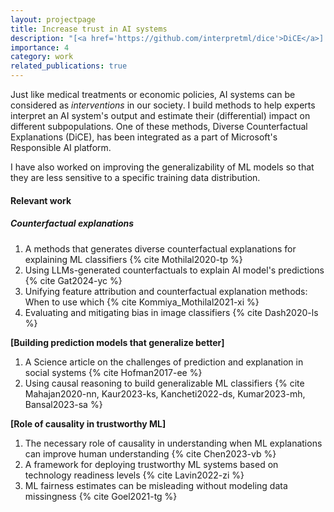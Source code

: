 ```yaml
---
layout: projectpage
title: Increase trust in AI systems
description: "[<a href='https://github.com/interpretml/dice'>DiCE</a>] Just like medical treatments or economic policies, AI systems can be considered as interventions in our society. I build methods to help experts interpret an AI system's output and estimate their (differential) impact on different subpopulations. One of these methods, Diverse Counterfactual Explanations (DiCE), has been integrated as a part of Microsoft's Responsible AI platform."
importance: 4
category: work
related_publications: true
---
```


Just like medical treatments or economic policies, AI systems can be considered as _interventions_ in our society. I build methods to help experts interpret an AI system's output and estimate their (differential) impact on different subpopulations. One of these methods, Diverse Counterfactual Explanations (DiCE), has been integrated as a part of Microsoft's Responsible AI platform.

I have also worked on improving the generalizability of ML models so that they are less sensitive to a specific training data distribution.

#### Relevant work

##### Counterfactual explanations

1. A methods that generates diverse counterfactual explanations for explaining ML classifiers {% cite Mothilal2020-tp %}
2. Using LLMs-generated counterfactuals to explain AI model's predictions {% cite Gat2024-yc %}
3. Unifying feature attribution and counterfactual explanation methods: When to use which {% cite Kommiya_Mothilal2021-xi %}
4. Evaluating and mitigating bias in image classifiers {% cite Dash2020-ls %}

**[Building prediction models that generalize better]**

1. A Science article on the challenges of prediction and explanation in social systems {% cite Hofman2017-ee %}
2. Using causal reasoning to build generalizable ML classifiers {% cite Mahajan2020-nn, Kaur2023-ks, Kancheti2022-ds, Kumar2023-mh, Bansal2023-sa %}

**[Role of causality in trustworthy ML]**

1. The necessary role of causality in understanding when ML explanations can improve human understanding {% cite Chen2023-vb %}
2. A framework for deploying trustworthy ML systems based on technology readiness levels {% cite Lavin2022-zi %}
3. ML fairness estimates can be misleading without modeling data missingness {% cite Goel2021-tg %}

